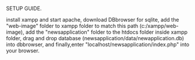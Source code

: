 SETUP GUIDE.

install xampp and start apache,
download DBbrowser for sqlite,
add the "web-image" folder to xampp folder to match this path (c:/xampp/web-image),
add the "newsapplication" folder to the htdocs folder inside xampp folder,
drag and drop database (newsapplication/data/newapplication.db) into dbbrowser,
and finally,enter "localhost/newsapplication/index.php" into your browser.
